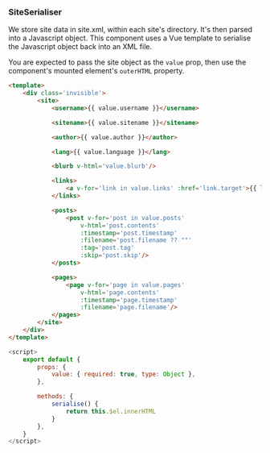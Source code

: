 ###  SiteSerialiser

We store site data in site.xml, within each site's directory. It's then parsed into a Javascript object. This component uses a Vue template to serialise the Javascript object back into an XML file.

You are expected to pass the site object as the `value` prop, then use the component's mounted element's `outerHTML` property.

```html
<template>
	<div class='invisible'>
		<site>
			<username>{{ value.username }}</username>

			<sitename>{{ value.sitename }}</sitename>

			<author>{{ value.author }}</author>

			<lang>{{ value.language }}</lang>

			<blurb v-html='value.blurb'/>

			<links>
				<a v-for='link in value.links' :href='link.target'>{{ link.text }}</a>
			</links>

			<posts>
				<post v-for='post in value.posts'
					v-html='post.contents'
					:timestamp='post.timestamp'
					:filename='post.filename ?? ""'
					:tag='post.tag'
					:skip='post.skip'/>
			</posts>

			<pages>
				<page v-for='page in value.pages'
					v-html='page.contents'
					:timestamp='page.timestamp'
					:filename='page.filename'/>
			</pages>
		</site>
	</div>
</template>
```

```javascript
<script>
    export default {
        props: {
            value: { required: true, type: Object },
        },

        methods: {
            serialise() {
                return this.$el.innerHTML
            }
        },
    }
</script>
```

